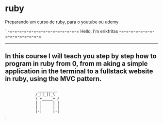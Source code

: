 # ruby
Preparando um curso de ruby, para o youtube ou udemy

´
-=-=-=-=-=-=-=-=-=-=-=-=-=-=-= Hello, I'm erikfritas -=-=-=-=-=-=-=-=-=-=-=-=-=-=-=

------------------------------------------------------------------------------------
In this course I will teach you step by step how to program in ruby from 0, from m
aking a simple application in the terminal to a fullstack website in ruby, using the 
MVC pattern.
------------------------------------------------------------------------------------

				   _________
				  /_|​|_|​|_\
				  \ +_____+ /
				  | |     | |
				  | |     | |
				  |-|     |-|


´
